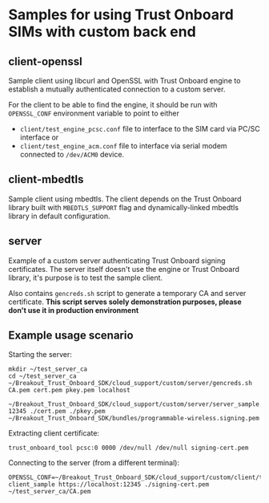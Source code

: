 # Samples for using Trust Onboard SIMs with custom back end

## client-openssl

Sample client using libcurl and OpenSSL with Trust Onboard engine to establish a mutually authenticated connection to a custom server.

For the client to be able to find the engine, it should be run with `OPENSSL_CONF` environment variable to point to either
  - `client/test_engine_pcsc.conf` file to interface to the SIM card via PC/SC interface or
  - `client/test_engine_acm.conf` file to interface via serial modem connected to `/dev/ACM0` device.

## client-mbedtls

Sample client using mbedtls. The client depends on the Trust Onboard library built with `MBEDTLS_SUPPORT` flag and dynamically-linked mbedtls library in default configuration.

## server

Example of a custom server authenticating Trust Onboard signing certificates. The server itself doesn't use the engine or Trust Onboard library, it's purpose is to test the sample client.

Also contains `gencreds.sh` script to generate a temporary CA and server certificate. **This script serves solely demonstration purposes, please don't use it in production environment**

## Example usage scenario

Starting the server:

    mkdir ~/test_server_ca
    cd ~/test_server_ca
    ~/Breakout_Trust_Onboard_SDK/cloud_support/custom/server/gencreds.sh CA.pem cert.pem pkey.pem localhost

    ~/Breakout_Trust_Onboard_SDK/cloud_support/custom/server/server_sample.py 12345 ./cert.pem ./pkey.pem ~/Breakout_Trust_Onboard_SDK/bundles/programmable-wireless.signing.pem

Extracting client certificate:

    trust_onboard_tool pcsc:0 0000 /dev/null /dev/null signing-cert.pem

Connecting to the server (from a different terminal):

    OPENSSL_CONF=~/Breakout_Trust_Onboard_SDK/cloud_support/custom/client/test_engine_pcsc.conf client_sample https://localhost:12345 ./signing-cert.pem ~/test_server_ca/CA.pem

